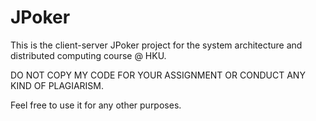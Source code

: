 # JPoker

This is the client-server JPoker project for the system architecture and distributed computing course @ HKU.

DO NOT COPY MY CODE FOR YOUR ASSIGNMENT OR CONDUCT ANY KIND OF PLAGIARISM.

Feel free to use it for any other purposes.
